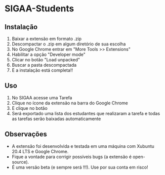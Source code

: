 # SIGAA-Students

## Instalação

1) Baixar a extensão em formato .zip 
2) Descompactar o .zip em algum diretório de sua escolha
3) No Google Chrome entrar em "More Tools >> Extensions"
4) Habilitar a opção "Developer mode"
5) Clicar no botão "Load unpacked"
6) Buscar a pasta descompactada 
7) E a instalação está completa!!

## Uso

1) No SIGAA acesse uma Tarefa
2) Clique no ícone da extensão na barra do Google Chrome
3) E clique no botão
4) Será exportado uma lista dos estudantes que realizaram a tarefa e todas as tarefas serão baixadas automaticamente


## Observações

* A extensão foi desenvolvida e testada em uma máquina com Xubuntu 20.4 LTS e Google Chrome. 
* Fique a vontade para corrigir possíveis bugs (a extensão é open-source).
* É uma versão beta (e sempre será !!!). Use por sua conta em risco!
